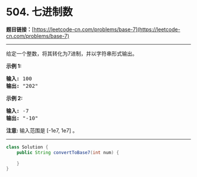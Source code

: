 # 504. 七进制数

**题目链接：**[https://leetcode-cn.com/problems/base-7](https://leetcode-cn.com/problems/base-7)

---

<div class="content__1Y2H">
 <div class="notranslate">
  <p>给定一个整数，将其转化为7进制，并以字符串形式输出。</p> 
  <p><strong>示例 1:</strong></p> 
  <pre class="language-text"><strong>输入:</strong> 100
<strong>输出:</strong> "202"
</pre> 
  <p><strong>示例 2:</strong></p> 
  <pre class="language-text"><strong>输入:</strong> -7
<strong>输出:</strong> "-10"
</pre> 
  <p><strong>注意:</strong> 输入范围是&nbsp;[-1e7, 1e7] 。</p> 
 </div>
</div>

---

```java
class Solution {
    public String convertToBase7(int num) {
        
    }
}
```